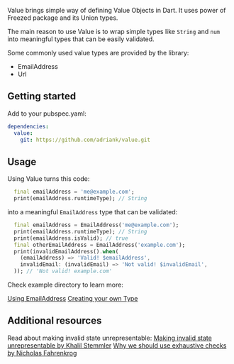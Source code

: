 Value brings simple way of defining Value Objects in Dart. It uses power of Freezed package and its Union types.

The main reason to use Value is to wrap simple types like `String` and `num` into meaningful types that can be easily validated.

Some commonly used value types are provided by the library:

- EmailAddress
- Url

## Getting started

Add to your pubspec.yaml:

```yaml
dependencies:
  value:
    git: https://github.com/adriank/value.git
```

## Usage

Using Value turns this code:

```dart
  final emailAddress = 'me@example.com';
  print(emailAddress.runtimeType); // String
```

into a meaningful `EmailAddress` type that can be validated:

```dart
  final emailAddress = EmailAddress('me@example.com');
  print(emailAddress.runtimeType); // String
  print(emailAddress.isValid); // true
  final otherEmailAddress = EmailAddress('example.com');
  print(invalidEmailAddress().when(
    (emailAddress) => 'Valid! $emailAddress',
    invalidEmail: (invalidEmail) => 'Not valid! $invalidEmail',
  )); // 'Not valid! example.com'
```

Check example directory to learn more:

[Using EmailAddress](https://github.com/adriank/value/blob/master/example/value_example.dart)
[Creating your own Type](https://github.com/adriank/value/blob/master/example/making_your_own_value_example.dart)

## Additional resources

Read about making invalid state unrepresentable:
[Making invalid state unrepresentable by Khalil Stemmler](https://khalilstemmler.com/articles/typescript-domain-driven-design/make-illegal-states-unrepresentable/)
[Why we should use exhaustive checks by Nicholas Fahrenkrog](https://www.fullstory.com/blog/discriminated-unions-and-exhaustiveness-checking-in-typescript/)
